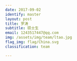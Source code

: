 ```yaml
---
date: 2017-09-02
identify: master
layout: post
title: 罗涛
subtitle: 硕士生
email: 1243517447@qq.com
img: /assets/img/team/ltao.jpg
flag_img: flag/China.svg
classification: team

---
```


